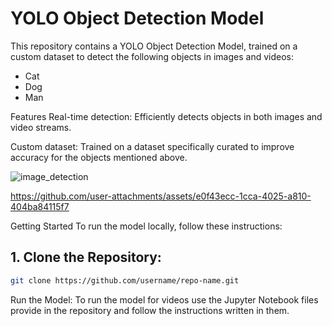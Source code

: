 # YOLO Object Detection Model
This repository contains a YOLO Object Detection Model, trained on a custom dataset to detect the following objects in images and videos:

- Cat
- Dog
- Man

Features
Real-time detection: Efficiently detects objects in both images and video streams.

Custom dataset: Trained on a dataset specifically curated to improve accuracy for the objects mentioned above.

![image_detection](https://github.com/user-attachments/assets/48a84813-5e63-4688-bfb9-2fd0f3b4c372)

https://github.com/user-attachments/assets/e0f43ecc-1cca-4025-a810-404ba84115f7




Getting Started
To run the model locally, follow these instructions:

## 1. Clone the Repository:

```bash
git clone https://github.com/username/repo-name.git
```

Run the Model:
To run the model for videos use the Jupyter Notebook files provide in the repository and follow the instructions written in them.
